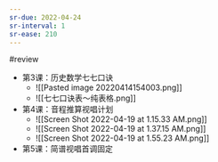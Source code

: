 ```yaml
---
sr-due: 2022-04-24
sr-interval: 1
sr-ease: 210
---
```


#review 
- 第3课：历史数学七七口诀
	- ![[Pasted image 20220414154003.png]]
	- ![[七七口诀表～纯表格.png]]
- 第4课：音程推算视唱计划
	- ![[Screen Shot 2022-04-19 at 1.15.33 AM.png]]
	- ![[Screen Shot 2022-04-19 at 1.37.15 AM.png]]
	- ![[Screen Shot 2022-04-19 at 1.55.23 AM.png]]
- 第5课：简谱视唱首调固定
